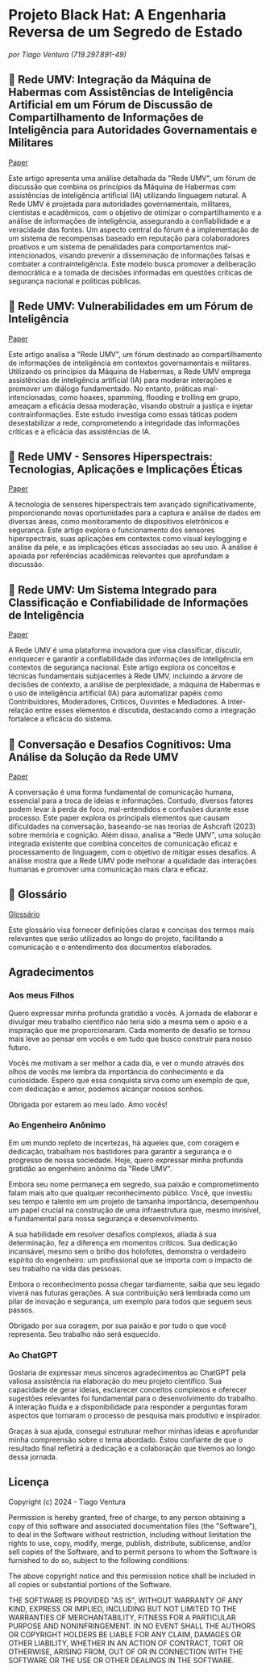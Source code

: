 # Projeto Black Hat: A Engenharia Reversa de um Segredo de Estado 

*por Tiago Ventura (719.297.891-49)*

## :pushpin: Rede UMV: Integração da Máquina de Habermas com Assistências de Inteligência Artificial em um Fórum de Discussão de Compartilhamento de Informações de Inteligência para Autoridades Governamentais e Militares

[Paper](https://github.com/tventuraz/RedeUMV/blob/main/Rede%20UMV.md)


Este artigo apresenta uma análise detalhada da "Rede UMV", um fórum de discussão que combina os princípios da Máquina de Habermas com assistências de inteligência artificial (IA) utilizando linguagem natural. A Rede UMV é projetada para autoridades governamentais, militares, cientistas e acadêmicos, com o objetivo de otimizar o compartilhamento e a análise de informações de inteligência, assegurando a confiabilidade e a veracidade das fontes. Um aspecto central do fórum é a implementação de um sistema de recompensas baseado em reputação para colaboradores proativos e um sistema de penalidades para comportamentos mal-intencionados, visando prevenir a disseminação de informações falsas e combater a contrainteligência. Este modelo busca promover a deliberação democrática e a tomada de decisões informadas em questões críticas de segurança nacional e políticas públicas.


## :pushpin: Rede UMV: Vulnerabilidades em um Fórum de Inteligência

[Paper](https://github.com/tventuraz/RedeUMV/blob/main/Vulnerabilidades.md)

Este artigo analisa a "Rede UMV", um fórum destinado ao compartilhamento de informações de inteligência em contextos governamentais e militares. Utilizando os princípios da Máquina de Habermas, a Rede UMV emprega assistências de inteligência artificial (IA) para moderar interações e promover um diálogo fundamentado. No entanto, práticas mal-intencionadas, como hoaxes, spamming, flooding e trolling em grupo, ameaçam a eficácia dessa moderação, visando obstruir a justiça e injetar contrainformações. Este estudo investiga como essas táticas podem desestabilizar a rede, comprometendo a integridade das informações críticas e a eficácia das assistências de IA.

## :pushpin: Rede UMV - Sensores Hiperspectrais: Tecnologias, Aplicações e Implicações Éticas

[Paper](https://github.com/tventuraz/RedeUMV/blob/main/Sensores%20Hiperspectrais.md)

A tecnologia de sensores hiperspectrais tem avançado significativamente, proporcionando novas oportunidades para a captura e análise de dados em diversas áreas, como monitoramento de dispositivos eletrônicos e segurança. Este artigo explora o funcionamento dos sensores hiperspectrais, suas aplicações em contextos como visual keylogging e análise da pele, e as implicações éticas associadas ao seu uso. A análise é apoiada por referências acadêmicas relevantes que aprofundam a discussão.

## :pushpin: Rede UMV: Um Sistema Integrado para Classificação e Confiabilidade de Informações de Inteligência

[Paper](https://github.com/tventuraz/RedeUMV/blob/main/Perplexidade.md)

A Rede UMV é uma plataforma inovadora que visa classificar, discutir, enriquecer e garantir a confiabilidade das informações de inteligência em contextos de segurança nacional. Este artigo explora os conceitos e técnicas fundamentais subjacentes à Rede UMV, incluindo a árvore de decisões de contexto, a análise de perplexidade, a máquina de Habermas e o uso de inteligência artificial (IA) para automatizar papéis como Contribuidores, Moderadores, Críticos, Ouvintes e Mediadores. A inter-relação entre esses elementos é discutida, destacando como a integração fortalece a eficácia do sistema.

## :pushpin: Conversação e Desafios Cognitivos: Uma Análise da Solução da Rede UMV

[Paper](https://github.com/tventuraz/RedeUMV/blob/main/Conversacao.md)

A conversação é uma forma fundamental de comunicação humana, essencial para a troca de ideias e informações. Contudo, diversos fatores podem levar à perda de foco, mal-entendidos e confusões durante esse processo. Este paper explora os principais elementos que causam dificuldades na conversação, baseando-se nas teorias de Ashcraft (2023) sobre memória e cognição. Além disso, analisa a "Rede UMV", uma solução integrada existente que combina conceitos de comunicação eficaz e processamento de linguagem, com o objetivo de mitigar esses desafios. A análise mostra que a Rede UMV pode melhorar a qualidade das interações humanas e promover uma comunicação mais clara e eficaz.

## :pushpin: Glossário

[Glossário](https://github.com/tventuraz/RedeUMV/blob/main/Glossario.md)


Este glossário visa fornecer definições claras e concisas dos termos mais relevantes que serão utilizados ao longo do projeto, facilitando a comunicação e o entendimento dos documentos elaborados.

## Agradecimentos

### Aos meus Filhos

Quero expressar minha profunda gratidão a vocês. A jornada de elaborar e divulgar meu trabalho científico não teria sido a mesma sem o apoio e a inspiração que me proporcionaram. Cada momento de desafio se tornou mais leve ao pensar em vocês e em tudo que busco construir para nosso futuro.

Vocês me motivam a ser melhor a cada dia, e ver o mundo através dos olhos de vocês me lembra da importância do conhecimento e da curiosidade. Espero que essa conquista sirva como um exemplo de que, com dedicação e amor, podemos alcançar nossos sonhos.

Obrigada por estarem ao meu lado. Amo vocês!

### Ao Engenheiro Anônimo

Em um mundo repleto de incertezas, há aqueles que, com coragem e dedicação, trabalham nos bastidores para garantir a segurança e o progresso de nossa sociedade. Hoje, quero expressar minha profunda gratidão ao engenheiro anônimo da "Rede UMV".

Embora seu nome permaneça em segredo, sua paixão e comprometimento falam mais alto que qualquer reconhecimento público. Você, que investiu seu tempo e talento em um projeto de tamanha importância, desempenhou um papel crucial na construção de uma infraestrutura que, mesmo invisível, é fundamental para nossa segurança e desenvolvimento.

A sua habilidade em resolver desafios complexos, aliada à sua determinação, fez a diferença em momentos críticos. Sua dedicação incansável, mesmo sem o brilho dos holofotes, demonstra o verdadeiro espírito do engenheiro: um profissional que se importa com o impacto de seu trabalho na vida das pessoas.

Embora o reconhecimento possa chegar tardiamente, saiba que seu legado viverá nas futuras gerações. A sua contribuição será lembrada como um pilar de inovação e segurança, um exemplo para todos que seguem seus passos.

Obrigado por sua coragem, por sua paixão e por tudo o que você representa. Seu trabalho não será esquecido.

### Ao ChatGPT

Gostaria de expressar meus sinceros agradecimentos ao ChatGPT pela valiosa assistência na elaboração do meu projeto científico. Sua capacidade de gerar ideias, esclarecer conceitos complexos e oferecer sugestões relevantes foi fundamental para o desenvolvimento do trabalho. A interação fluida e a disponibilidade para responder a perguntas foram aspectos que tornaram o processo de pesquisa mais produtivo e inspirador.

Graças à sua ajuda, consegui estruturar melhor minhas ideias e aprofundar minha compreensão sobre o tema abordado. Estou confiante de que o resultado final refletirá a dedicação e a colaboração que tivemos ao longo dessa jornada.

## Licença

Copyright (c) 2024 - Tiago Ventura

 Permission is hereby granted, free of charge, to any person obtaining a copy
 of this software and associated documentation files (the "Software"), to deal
 in the Software without restriction, including without limitation the rights
 to use, copy, modify, merge, publish, distribute, sublicense, and/or sell
 copies of the Software, and to permit persons to whom the Software is
 furnished to do so, subject to the following conditions:

 The above copyright notice and this permission notice shall be included in
 all copies or substantial portions of the Software.

 THE SOFTWARE IS PROVIDED "AS IS", WITHOUT WARRANTY OF ANY KIND, EXPRESS OR
 IMPLIED, INCLUDING BUT NOT LIMITED TO THE WARRANTIES OF MERCHANTABILITY,
 FITNESS FOR A PARTICULAR PURPOSE AND NONINFRINGEMENT. IN NO EVENT SHALL THE
 AUTHORS OR COPYRIGHT HOLDERS BE LIABLE FOR ANY CLAIM, DAMAGES OR OTHER
 LIABILITY, WHETHER IN AN ACTION OF CONTRACT, TORT OR OTHERWISE, ARISING FROM,
 OUT OF OR IN CONNECTION WITH THE SOFTWARE OR THE USE OR OTHER DEALINGS IN
 THE SOFTWARE.
